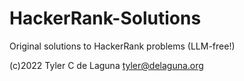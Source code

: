 # HackerRank-Solutions
Original solutions to HackerRank problems (LLM-free!)

(c)2022 Tyler C de Laguna <tyler@delaguna.org>

